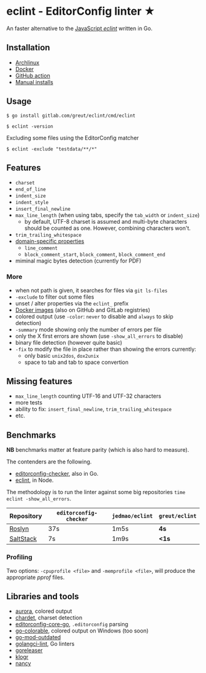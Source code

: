 # eclint - EditorConfig linter ★

An faster alternative to the [JavaScript _eclint_](https://github.com/jedmao/eclint) written in Go.

## Installation

- [Archlinux](https://aur.archlinux.org/packages/eclint/)
- [Docker](https://hub.docker.com/r/greut/eclint)
- [GitHub action](https://github.com/greut/eclint-action/)
- [Manual installs](https://gitlab.com/greut/eclint/-/releases)

## Usage

```
$ go install gitlab.com/greut/eclint/cmd/eclint

$ eclint -version
```

Excluding some files using the EditorConfig matcher

```
$ eclint -exclude "testdata/**/*"
```

## Features

- `charset`
- `end_of_line`
- `indent_size`
- `indent_style`
- `insert_final_newline`
- `max_line_length` (when using tabs, specify the `tab_width` or `indent_size`)
    - by default, UTF-8 charset is assumed and multi-byte characters should be
    counted as one. However, combining characters won't.
- `trim_trailing_whitespace`
- [domain-specific properties][dsl]
    - `line_comment`
    - `block_comment_start`, `block_comment`, `block_comment_end`
- miminal magic bytes detection (currently for PDF)

### More

- when not path is given, it searches for files via `git ls-files`
- `-exclude` to filter out some files
- unset / alter properties via the `eclint_` prefix
- [Docker images](https://hub.docker.com/r/greut/eclint) (also on GitHub and GitLab registries)
- colored output (use `-color`: `never` to disable and `always` to skip detection)
- `-summary` mode showing only the number of errors per file
- only the X first errors are shown (use `-show_all_errors` to disable)
- binary file detection (however quite basic)
- `-fix` to modify the file in place rather than showing the errors currently:
    - only basic `unix2dos`, `dox2unix`
    - space to tab and tab to space convertion

## Missing features

- `max_line_length` counting UTF-16 and UTF-32 characters
- more tests
- ability to fix: `insert_final_newline`, `trim_trailing_whitespace`
- etc.

## Benchmarks

**NB** benchmarks matter at feature parity (which is also hard to measure).

The contenders are the following.

- [editorconfig-checker](https://github.com/editorconfig-checker/editorconfig-checker), also in Go.
- [eclint](https://github.com/jedmao/eclint), in Node.

The methodology is to run the linter against some big repositories `time eclint -show_all_errors`.

| Repository    | `editorconfig-checker` | `jedmao/eclint` | `greut/eclint` |
|---------------|------------------------|-----------------|----------------|
| [Roslyn][]    | 37s                    | 1m5s            | **4s**         |
| [SaltStack][] | 7s                     | 1m9s            | **<1s**        |

[Roslyn]: https://github.com/dotnet/roslyn
[SaltStack]: https://github.com/saltstack/salt

### Profiling

Two options: `-cpuprofile <file>` and `-memprofile <file>`, will produce the appropriate _pprof_ files.

## Libraries and tools

- [aurora](https://github.com/logrusorgru/aurora), colored output
- [chardet](https://github.com/gogs/chardet), charset detection
- [editorconfig-core-go](https://github.com/editorconfig/editorconfig-core-go), `.editorconfig` parsing
- [go-colorable](https://github.com/mattn/go-colorable), colored output on Windows (too soon)
- [go-mod-outdated](https://github.com/psampaz/go-mod-outdated)
- [golangci-lint](https://github.com/golangci/golangci-lint), Go linters
- [goreleaser](https://goreleaser.com/)
- [klogr](https://github.com/kubernetes/klog/tree/master/klogr)
- [nancy](https://github.com/sonatype-nexus-community/nancy)

[dsl]: https://github.com/editorconfig/editorconfig/wiki/EditorConfig-Properties#ideas-for-domain-specific-properties
